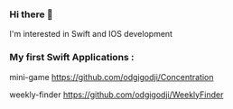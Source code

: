 ### Hi there 👋
I'm interested in Swift and IOS development

### Му first Swift Applications :
mini-game https://github.com/odgigodji/Concentration

weekly-finder https://github.com/odgigodji/WeeklyFinder

<!-- # Contacts
Telegram: https://t.me/odgigodji -->
<!-- Instagram: @nikitaevvv -->
